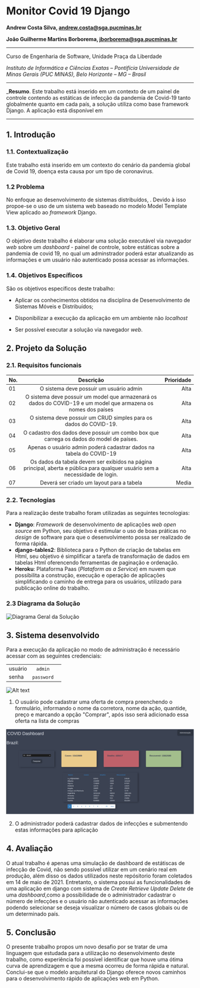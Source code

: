 # Monitor Covid 19 Django

**Andrew Costa Silva, andrew.costa@sga.pucminas.br**

**João Guilherme Martins Borborema, jborborema@sga.pucminas.br**

---

Curso de Engenharia de Software, Unidade Praça da Liberdade

_Instituto de Informática e Ciências Exatas – Pontifícia Universidade de Minas Gerais (PUC MINAS), Belo Horizonte – MG – Brasil_

---

_**Resumo**. Este trabalho está inserido em um contexto de um painel de controle contendo as estáticas de infecção da pandemia de Covid-19 tanto globalmente quanto em cada país, a solução utiliza como base framework Django. A aplicação está disponível em 

---

## 1. Introdução

### 1.1. Contextualização

Este trabalho está inserido em um contexto do cenário da pandemia global de Covid 19, doença esta causa por um tipo de coronavirus.

### 1.2 Problema

No enfoque ao desenvolvimento de sistemas distribuídos, . Devido à isso propoe-se o uso de um sistema web baseado no modelo Model Template View aplicado ao _framework_ Django.

### 1.3. Objetivo Geral

O objetivo deste trabalho é elaborar uma solução executável via navegador _web_ sobre um _dashboard_ - painel de controle, sobre estáticas sobre a pandemia de covid 19, no qual um adminstrador poderá estar atualizando as informações e um usuário não autenticado possa acessar as informações.

### 1.4. Objetivos Específicos

São os objetivos específicos deste trabalho:

- Aplicar os conhecimentos obtidos na disciplina de Desenvolvimento de Sistemas Móveis e Distribuídos;

- Disponibilizar a execução da aplicação em um ambiente não *localhost*

- Ser possível executar a solução via navegador *web*.

## 2. Projeto da Solução

### 2.1. Requisitos funcionais

| No.           | Descrição                       | Prioridade |
| ------------- |:-------------------------------:| ----------:|
| 01 | O sistema deve possuir um usuário admin | Alta  |
| 02 | O sistema deve possuir um model que armazenará os dados do COVID-19 e um model que armazena os nomes dos países |  Alta |
| 03 | O sistema deve possuir um CRUD simples para os dados do COVID-19. | Alta  |
| 04 | O cadastro dos dados deve possuir um combo box que carrega os dados do model de países.| Alta |
| 05 | Apenas o usuário admin poderá cadastrar dados na tabela do COVID-19 | Alta|
| 06 | Os dados da tabela devem ser exibidos na página principal, aberta e pública para qualquer usuário sem a necessidade de login. | Alta |
|07|Deverá ser criado um layout para a tabela|Media|

### 2.2. Tecnologias

Para a realização deste trabalho foram utilizadas as seguintes tecnologias:

- **Django**: _Framework_ de desenvolvimento de aplicações _web_ _open source_ em Python, seu objetivo é estimular o uso de boas práticas no _design_ de software para que o desenvolvimento possa ser realizado de forma rápida.
- **django-tables2**: Biblioteca para o Python de criação de tabelas em Html, seu objetivo é simplificar a tarefa de transformação de dados em tabelas Html oferencendo ferramentas de paginação e ordenação.
- **Heroku**: Plataforma Paas (*Plataform as a Service*) em nuvem que possibilita a construção, execução e operação de aplicações simplificando o caminho de entrega para os usuários, utilizado para publicação online do trabalho.

### 2.3 Diagrama da Solução

![Diagrama Geral da Solução](artefatos/diagrama_arquitetura.png)

## 3. Sistema desenvolvido

Para a execução da aplicação no modo de administração é necessário acessar com as seguintes credenciais:

| |  |   |
| --- |:---:| ---:|
| usuário | `admin`|
| senha|`password`|

![Alt text](artefatos/full_dasboard.png "Title")

1. O usuário pode cadastrar uma oferta de compra preenchendo o formulário, informando o nome da corretora, nome da ação, quantide, preço e marcando a opção "Comprar", após isso será adicionado essa oferta na lista de compras

![Alt text](artefatos/country_data.png "Title")

2. O administrador poderá cadastrar dados de infecções e submentendo estas informações para aplicação

## 4. Avaliação

O atual trabalho é apenas uma simulação de dashboard de estátiscas de infecção de Covid, não sendo possível utilizar em um cenário real em produção, além disso os dados utilizados neste repósitorio foram coletados em 14 de maio de 2021. Entretanto, o sistema possui as funcionalidades de uma aplicação em django com sistema de _Create Retrieve Update Delete_ de uma _dashboard_,como a possibilidade de o administrador cadastrar o número de infecções e o usuário não autenticado acessar as informações podendo selecionar se deseja visualizar o número de casos globais ou de um determinado país.

## 5. Conclusão

O presente trabalho propos um novo desafio por se tratar de uma linguagem que estudada para a utilização no desenvolvimento deste trabalho, como experiência foi possível identificar que houve uma ótima curva de aprendizagem e que a mesma ocorreu de forma rápida e natural. Conclui-se que o modelo arquitetural do Django oferece novos caminhos para o desenvolvimento rápido de aplicações web em Python.
